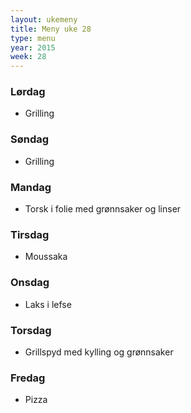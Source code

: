 ```yaml
---
layout: ukemeny
title: Meny uke 28
type: menu
year: 2015
week: 28
---
```


### Lørdag

- Grilling 

### Søndag

- Grilling

### Mandag

- Torsk i folie med grønnsaker og linser

### Tirsdag

- Moussaka

### Onsdag

- Laks i lefse

### Torsdag

- Grillspyd med kylling og grønnsaker

### Fredag

- Pizza
